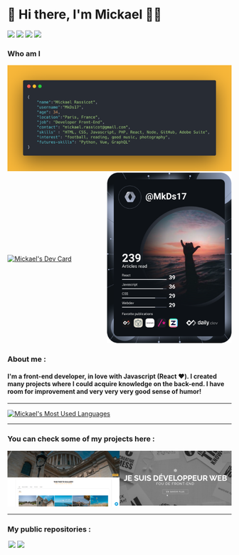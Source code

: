 # 👋 Hi there, I'm Mickael 👨‍💻

[![](https://img.shields.io/badge/LinkedIn-Mickael%20Rassicot-blue?style=plastic&logo=linkedin)](https://www.linkedin.com/in/mickael-rassicot/)
[![](https://img.shields.io/badge/Gmail-mickael.rassicot%40gmail.com-red?style=plastic&logo=gmail)](mailto:mickael.rassicot@gmail.com)
[![](https://img.shields.io/badge/Instagram-%40MkDs14-orange?style=plastic&logo=instagram)](https://www.instagram.com/mkds14/)
[![](https://img.shields.io/badge/Twitter-%40MkDs14-blue?style=plastic&logo=twitter)](https://twitter.com/mkdesign14/)


### Who am I
<img src="https://github.com/mkds17/mkds17/blob/master/who-am-i.png" alt="Who Am I"/>

<!--
<iframe
  src="https://carbon.now.sh/embed/pyOObgeFHpXnwtt9AHnW"
  style="width: 782px; height: 391px; border:0; transform: scale(1); overflow:hidden;"
  sandbox="allow-scripts allow-same-origin">
</iframe>
-->


<div align="center">
  <div style="display: flex; align-items: center;justify-content:space-between">
    <a href="https://github.com/kittinan/spotify-github-profile">
      <img src="https://spotify-github-profile.vercel.app/api/view?uid=1189162444&cover_image=true&theme=novatorem&bar_color=53b14f&bar_color_cover=true" alt="Mickael's Dev Card"/>
    </a>
    <a href="https://app.daily.dev/MkDs17">
      <img src="https://github.com/mkds17/mkds17/blob/master/devcard.svg" width="280" alt="Mickael's Dev Card"/>
    </a>
  </div>
</div>

### About me :
#### I'm a front-end developer, in love with Javascript (React ❤️). I created many projects where I could acquire knowledge on the back-end. I have room for improvement and very very very good sense of humor!

---

<a href="https://github.com/anuraghazra/github-readme-stats">
  <img src="https://github-readme-stats.vercel.app/api/top-langs/?username=mkds17&layout=compact" width="400" alt="Mickael's Most Used Languages"/>
</a>

---

### You can check some of my projects here : 

<div align="center">
  <div style="display: flex; align-items: flex-start; justify-content: space-around;">
    <a href="https://portfolio.mr-webdev.com"> 
      <img src="https://github.com/mkds17/mkds17/blob/master/mk-portfolio.png" alt="check out my photographies portfolio"/>
    </a>
    <a href="https://cv.mr-webdev.com">
      <img src="https://github.com/mkds17/mkds17/blob/master/my-web-resume.png" alt="check out my web resume"/>
    </a>
  </div>
</div>

---


### My public repositories : 

<div align="center">
  <div style="display: flex; align-items: flex-start;">
    <a href="https://github.com/mkds17/CovidTracker" style="margin: 0 2px">
      <img src="https://github-readme-stats.vercel.app/api/pin/?username=mkds17&repo=CovidTracker" />
    </a>
    <a href="https://github.com/mkds17/inspiQuotes-v2" style="margin: 0 2px">
      <img src="https://github-readme-stats.vercel.app/api/pin/?username=mkds17&repo=inspiQuotes-v2" />
    </a>
  </div>
</div>


<!--
**MkDs17/MkDs17** is a ✨ _special_ ✨ repository because its `README.md` (this file) appears on your GitHub profile.

Here are some ideas to get you started:

- 🔭 I’m currently working on ...
- 🌱 I’m currently learning ...
- 👯 I’m looking to collaborate on ...
- 🤔 I’m looking for help with ...
- 💬 Ask me about ...
- 📫 How to reach me: ...
- 😄 Pronouns: ...
- ⚡ Fun fact: ...
-->
